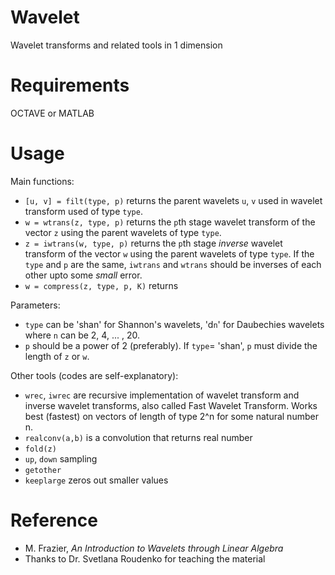 # Wavelet

Wavelet transforms and related tools in 1 dimension

# Requirements

OCTAVE or MATLAB

# Usage

Main functions:
* `[u, v] = filt(type, p)` returns the parent wavelets `u`, `v` used in wavelet transform used of type `type`.
* `w = wtrans(z, type, p)` returns the `p`th stage wavelet transform of the vector `z` using the parent wavelets of type `type`.
* `z = iwtrans(w, type, p)` returns the `p`th stage _inverse_ wavelet transform of the vector `w` using the parent wavelets of type `type`. If the `type` and `p` are the same, `iwtrans` and `wtrans` should be inverses of each other upto some _small_ error.
* `w = compress(z, type, p, K)` returns 

Parameters:
* `type` can be 'shan' for Shannon's wavelets, 'd`n`' for Daubechies wavelets where `n` can be 2, 4, ... , 20.
* `p` should be a power of 2 (preferably). If `type`= 'shan', `p` must divide the length of `z` or `w`.

Other tools (codes are self-explanatory):
* `wrec`, `iwrec` are recursive implementation of wavelet transform and inverse wavelet transforms, also called Fast Wavelet Transform. Works best (fastest) on vectors of length of type 2^n for some natural number n.
* `realconv(a,b)` is a convolution that returns real number
* `fold(z)`
* `up`, `down` sampling
* `getother`
* `keeplarge` zeros out smaller values

# Reference

* M. Frazier, _An Introduction to Wavelets through Linear Algebra_
* Thanks to Dr. Svetlana Roudenko for teaching the material
